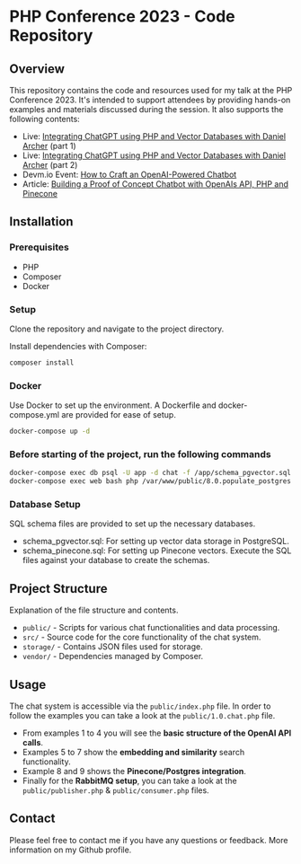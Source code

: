 # PHP Conference 2023 - Code Repository

## Overview
This repository contains the code and resources used for my talk at the PHP Conference 2023. It's intended to support attendees by providing hands-on examples and materials discussed during the session.
It also supports the following contents: 

- Live: [Integrating ChatGPT using PHP and Vector Databases with Daniel Archer](https://www.youtube.com/watch?v=W885qNQ0MIM) (part 1)
- Live: [Integrating ChatGPT using PHP and Vector Databases with Daniel Archer](https://www.youtube.com/watch?v=g1Tzbh-oDtQ) (part 2)
- Devm.io Event: [How to Craft an OpenAI-Powered Chatbot](https://devm.io/live-events/how-to-craft-an-openai-powered-chatbot/)
- Article: [Building a Proof of Concept Chatbot with OpenAIs API, PHP and Pinecone](https://mlconference.ai/blog/building-chatbot-openai-api-php-pinecone/)

## Installation

### Prerequisites
- PHP
- Composer
- Docker

### Setup
Clone the repository and navigate to the project directory.

Install dependencies with Composer:
```bash
composer install
```
### Docker
Use Docker to set up the environment. A Dockerfile and docker-compose.yml are provided for ease of setup.
```bash
docker-compose up -d
```
### Before starting of the project, run the following commands
```bash
docker-compose exec db psql -U app -d chat -f /app/schema_pgvector.sql
docker-compose exec web bash php /var/www/public/8.0.populate_postgres.php
```

### Database Setup
SQL schema files are provided to set up the necessary databases.

- schema_pgvector.sql: For setting up vector data storage in PostgreSQL.
- schema_pinecone.sql: For setting up Pinecone vectors.
Execute the SQL files against your database to create the schemas.

## Project Structure
Explanation of the file structure and contents.

- `public/` - Scripts for various chat functionalities and data processing.
- `src/` - Source code for the core functionality of the chat system.
- `storage/` - Contains JSON files used for storage.
- `vendor/` - Dependencies managed by Composer.

## Usage
The chat system is accessible via the `public/index.php` file.
In order to follow the examples you can take a look at the `public/1.0.chat.php` file.
- From examples 1 to 4 you will see the **basic structure of the OpenAI API calls**.
- Examples 5 to 7 show the **embedding and similarity** search functionality.
- Example 8 and 9 shows the **Pinecone/Postgres integration**.
- Finally for the **RabbitMQ setup**, you can take a look at the `public/publisher.php` & `public/consumer.php` files.

## Contact
Please feel free to contact me if you have any questions or feedback.
More information on my Github profile.

